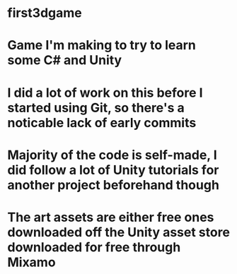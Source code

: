 # first3dgame
# Game I'm making to try to learn some C# and Unity
# I did a lot of work on this before I started using Git, so there's a noticable lack of early commits
# Majority of the code is self-made, I did follow a lot of Unity tutorials for another project beforehand though
# The art assets are either free ones downloaded off the Unity asset store downloaded for free through Mixamo